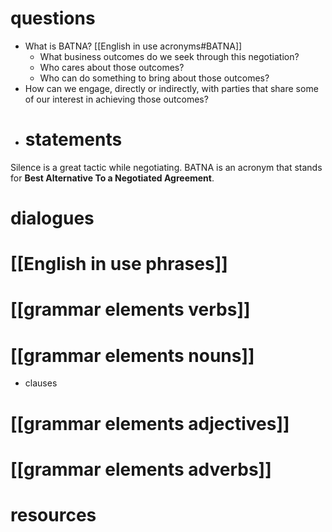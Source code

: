 # questions
- What is BATNA? [[English in use acronyms#BATNA]]
  - What business outcomes do we seek through this negotiation?
  - Who cares about those outcomes?
  - Who can do something to bring about those outcomes?
 - How can we engage, directly or indirectly, with parties that share some of our interest in achieving those outcomes?
- # statements
Silence is a great tactic while negotiating.
BATNA is an acronym that stands for **Best Alternative To a Negotiated Agreement**.


# dialogues

# [[English in use phrases]]

# [[grammar elements verbs]]

# [[grammar elements nouns]]
- clauses

# [[grammar elements adjectives]]

# [[grammar elements adverbs]]

# resources
